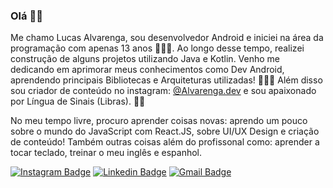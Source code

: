 ### Olá ✌🏻

Me chamo Lucas Alvarenga, sou desenvolvedor Android e iniciei na área da programação com apenas 13 anos 🙋🏻‍♂️. Ao longo desse tempo, realizei construção de alguns projetos utilizando Java e Kotlin. Venho me dedicando em aprimorar meus conhecimentos como Dev Android, aprendendo principais Bibliotecas e Arquiteturas utilizadas! 👨🏻‍💻 Além disso sou criador de conteúdo no instagram: [@Alvarenga.dev](https://www.instagram.com/alvarenga.dev/) e sou apaixonado por Língua de Sinais (Libras). 🤟🏻

No meu tempo livre, procuro aprender coisas novas: aprendo um pouco sobre o mundo do JavaScript com React.JS, sobre UI/UX Design e criação de conteúdo! Também outras coisas além do profissonal como: aprender a tocar teclado, treinar o meu inglês e espanhol.

[![Instagram Badge](https://img.shields.io/badge/-@alvarenga.dev-8B008B?style=flat-square&labelColor=8B008B&logo=instagram&logoColor=white&link=https://twitter.com/sakshamtaneja00)](https://www.instagram.com/alvarenga.dev/)  [![Linkedin Badge](https://img.shields.io/badge/-llucasallvarenga-blue?style=flat-square&logo=Linkedin&logoColor=white&link=https://www.linkedin.com/in/llucasallvarenga/)](https://www.linkedin.com/in/llucasallvarenga/) [![Gmail Badge](https://img.shields.io/badge/-llucasallvarenga@gmail.com-c14438?style=flat-square&logo=Gmail&logoColor=white&link=mailto:llucasallvarenga@gmail.com)](mailto:llucasallvarenga@gmail.com)
